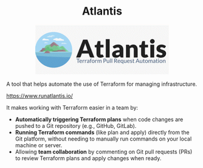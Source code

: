 <div align="center">

# **Atlantis**

![Atlantis](pic/atlantis.gif)
</div>

A tool that helps automate the use of Terraform for managing infrastructure. 

https://www.runatlantis.io/

It makes working with Terraform easier in a team by:

  * __Automatically triggering Terraform plans__ when code changes are pushed to a Git repository (e.g., GitHub, GitLab).
  * __Running Terraform commands__ (like plan and apply) directly from the Git platform, without needing to manually run commands on your local machine or server.
  * Allowing __team collaboration__ by commenting on Git pull requests (PRs) to review Terraform plans and apply changes when ready.
